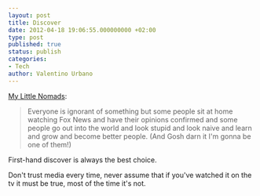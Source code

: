 ```yaml
---
layout: post
title: Discover
date: 2012-04-18 19:06:55.000000000 +02:00
type: post
published: true
status: publish
categories:
- Tech
author: Valentino Urbano 
---
```


[My Little Nomads][0]:

> Everyone is ignorant of something but some people sit at home watching Fox News and have their opinions confirmed and some people go out into the world and look stupid and look naive and learn and grow and become better people. (And Gosh darn it I'm gonna be one of them!)

First-hand discover is always the best choice.

Don't trust media every time, never assume that if you've watched it on the tv it must be true, most of the time it's not.


[0]: http://mylittlenomads.com/thrilling-amazing-tips-travel-vacation